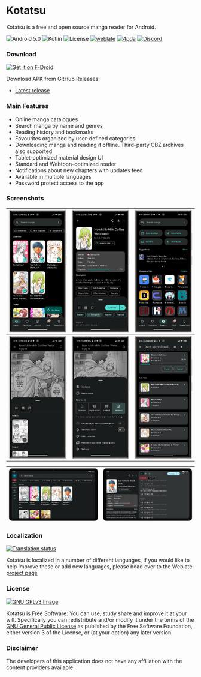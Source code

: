 # Kotatsu

Kotatsu is a free and open source manga reader for Android.

![Android 5.0](https://img.shields.io/badge/android-5.0+-brightgreen) ![Kotlin](https://img.shields.io/github/languages/top/KotatsuApp/Kotatsu) ![License](https://img.shields.io/github/license/KotatsuApp/Kotatsu) [![weblate](https://hosted.weblate.org/widgets/kotatsu/-/strings/svg-badge.svg)](https://hosted.weblate.org/engage/kotatsu/) [![4pda](https://img.shields.io/badge/discuss-4pda-2982CC)](http://4pda.ru/forum/index.php?showtopic=697669) [![Discord](https://img.shields.io/discord/898363402467045416?color=5865f2&label=discord)](https://discord.gg/NNJ5RgVBC5)

### Download

[<img src="https://fdroid.gitlab.io/artwork/badge/get-it-on.png"
alt="Get it on F-Droid"
height="80">](https://f-droid.org/packages/org.koitharu.kotatsu)

Download APK from GitHub Releases:

- [Latest release](https://github.com/KotatsuApp/Kotatsu/releases/latest)

### Main Features

* Online manga catalogues
* Search manga by name and genres
* Reading history and bookmarks
* Favourites organized by user-defined categories
* Downloading manga and reading it offline. Third-party CBZ archives also supported
* Tablet-optimized material design UI
* Standard and Webtoon-optimized reader
* Notifications about new chapters with updates feed
* Available in multiple languages
* Password protect access to the app

### Screenshots

| ![Screenshot_20200226-210337](https://github.com/KotatsuApp/Kotatsu/raw/devel/metadata/en-US/images/phoneScreenshots/1.png) | ![](https://github.com/KotatsuApp/Kotatsu/raw/devel/metadata/en-US/images/phoneScreenshots/2.png)                           | ![Screenshot_20200226-210232](https://github.com/KotatsuApp/Kotatsu/raw/devel/metadata/en-US/images/phoneScreenshots/3.png) |
|-----------------------------------------------------------------------------------------------------------------------------|-----------------------------------------------------------------------------------------------------------------------------|-----------------------------------------------------------------------------------------------------------------------------|
| ![Screenshot_20200226-210405](https://github.com/KotatsuApp/Kotatsu/raw/devel/metadata/en-US/images/phoneScreenshots/4.png) | ![Screenshot_20200226-210151](https://github.com/KotatsuApp/Kotatsu/raw/devel/metadata/en-US/images/phoneScreenshots/5.png) | ![Screenshot_20200226-210223](https://github.com/KotatsuApp/Kotatsu/raw/devel/metadata/en-US/images/phoneScreenshots/6.png) |

| ![](https://github.com/KotatsuApp/Kotatsu/raw/devel/metadata/en-US/images/tenInchScreenshots/1.png) | ![](https://github.com/KotatsuApp/Kotatsu/raw/devel/metadata/en-US/images/tenInchScreenshots/2.png) |
|-----------------------------------------------------------------------------------------------------|-----------------------------------------------------------------------------------------------------|

### Localization

<a href="https://hosted.weblate.org/engage/kotatsu/">
<img src="https://hosted.weblate.org/widgets/kotatsu/-/287x66-white.png" alt="Translation status" />
</a>

Kotatsu is localized in a number of different languages, if you would like to help improve these or add new languages,
please head over to the Weblate <a href="https://hosted.weblate.org/engage/kotatsu/">project page</a>

### License

[![GNU GPLv3 Image](https://www.gnu.org/graphics/gplv3-127x51.png)](http://www.gnu.org/licenses/gpl-3.0.en.html)

Kotatsu is Free Software: You can use, study share and improve it at your
will. Specifically you can redistribute and/or modify it under the terms of the
[GNU General Public License](https://www.gnu.org/licenses/gpl.html) as
published by the Free Software Foundation, either version 3 of the License, or
(at your option) any later version.

### Disclaimer

The developers of this application does not have any affiliation with the content providers available.
